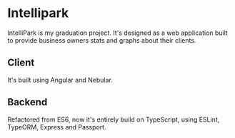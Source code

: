 # Intellipark

IntelliPark is my graduation project. It's designed as a web application built to provide business owners stats and graphs about their clients.

## Client
It's built using Angular and Nebular.

## Backend
Refactored from ES6, now it's entirely build on TypeScript, using ESLint, TypeORM, Express and Passport.

